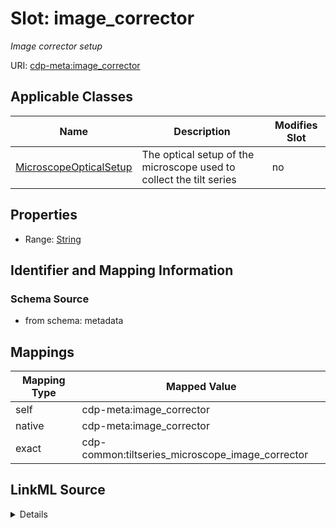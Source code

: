 

# Slot: image_corrector


_Image corrector setup_



URI: [cdp-meta:image_corrector](metadataimage_corrector)



<!-- no inheritance hierarchy -->





## Applicable Classes

| Name | Description | Modifies Slot |
| --- | --- | --- |
| [MicroscopeOpticalSetup](MicroscopeOpticalSetup.md) | The optical setup of the microscope used to collect the tilt series |  no  |







## Properties

* Range: [String](String.md)





## Identifier and Mapping Information







### Schema Source


* from schema: metadata




## Mappings

| Mapping Type | Mapped Value |
| ---  | ---  |
| self | cdp-meta:image_corrector |
| native | cdp-meta:image_corrector |
| exact | cdp-common:tiltseries_microscope_image_corrector |




## LinkML Source

<details>
```yaml
name: image_corrector
description: Image corrector setup
from_schema: metadata
exact_mappings:
- cdp-common:tiltseries_microscope_image_corrector
rank: 1000
alias: image_corrector
owner: MicroscopeOpticalSetup
domain_of:
- MicroscopeOpticalSetup
range: string
inlined: true
inlined_as_list: true

```
</details>